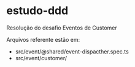 # estudo-ddd

Resolução do desafio Eventos de Customer

Arquivos referente estão em:<br>
- src/event/@shared/event-dispacther.spec.ts
- src/event/customer/
